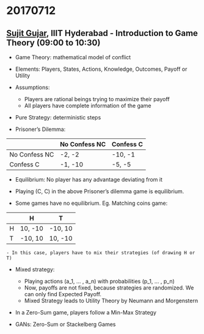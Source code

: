 # 20170712

## [Sujit Gujar](https://www.iiit.ac.in/people/faculty/sujit.g/), IIIT Hyderabad - Introduction to Game Theory (09:00 to 10:30)

- Game Theory: mathematical model of conflict

- Elements: Players, States, Actions, Knowledge, Outcomes, Payoff or Utility

- Assumptions:
    - Players are rational beings trying to maximize their payoff
    - All players have complete information of the game

- Pure Strategy: deterministic steps

- Prisoner’s Dilemma:

|                           | No Confess NC | Confess C |
| ------------------ | ------------------ | ------------ |
| No Confess NC |      -2, -2            |    -10, -1    |
|      Confess C    |      -1, -10           |    -5, -5     |

- Equilibrium: No player has any advantage deviating from it

- Playing (C, C) in the above Prisoner’s dilemma game is equilibrium.

- Some games have no equilibrium. Eg. Matching coins game:

|     |      H     |     T     |
| -- | -------- | -------- |
| H | 10, -10 | -10, 10 |
| T |  -10, 10 | 10, -10 |

    - In this case, players have to mix their strategies (of drawing H or T)

- Mixed strategy:
    - Playing actions (a_1, … , a_n) with probabilities (p_1, … , p_n)
    - Now, payoffs are not fixed, because strategies are randomized. We can only find Expected Payoff.
    - Mixed Strategy leads to Utility Theory by Neumann and Morgenstern

- In a Zero-Sum game, players follow a Min-Max Strategy

- GANs: Zero-Sum or Stackelberg Games
